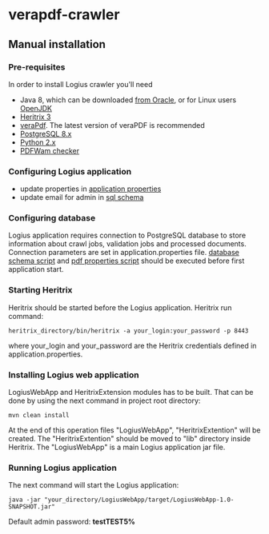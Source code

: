 # verapdf-crawler

## Manual installation

### Pre-requisites
In order to install Logius crawler you'll need
 * Java 8, which can be downloaded [from Oracle](http://www.oracle.com/technetwork/java/javase/downloads/index.html), or for
 Linux users [OpenJDK](http://openjdk.java.net/install/index.html)
 * [Heritrix 3](https://webarchive.jira.com/wiki/display/Heritrix)
 * [veraPdf](http://downloads.verapdf.org/). The latest version of veraPDF is recommended
 * [PostgreSQL 8.x](https://www.postgresql.org/download/)
 * [Python 2.x](https://www.python.org/downloads/)
 * [PDFWam checker](https://gitlab.tingtun.no/eiii_source/pdfwam/)

### Configuring Logius application
  
  * update properties in [application properties](LogiusWebApp/src/main/resources/application.properties)
  * update email for admin in [sql schema](LogiusWebApp/src/main/resources/sql/schema.sql)
   
### Configuring database
   Logius application requires connection to PostgreSQL database to store information about crawl jobs, validation jobs and processed documents.
   Connection parameters are set in application.properties file. [database schema script](LogiusWebApp/src/main/resources/sql/schema.sql) 
   and [pdf properties script](LogiusWebApp/src/main/resources/sql/pdf_properties_base_settings.sql) should be executed before first application start.

### Starting Heritrix

Heritrix should be started before the Logius application. Heritrix run command:

	heritrix_directory/bin/heritrix -a your_login:your_password -p 8443

where your_login and your_password are the Heritrix credentials defined in application.properties.

### Installing Logius web application

LogiusWebApp and HeritrixExtension modules has to be built. That can be done by using the next command in project root directory:

	mvn clean install

At the end of this operation files "LogiusWebApp", "HeritrixExtention" will be created. The "HeritrixExtention" should be moved to "lib" directory inside Heritrix.
The "LogiusWebApp" is a main Logius application jar file.

### Running Logius application
The next command will start the Logius application:

	java -jar "your_directory/LogiusWebApp/target/LogiusWebApp-1.0-SNAPSHOT.jar"
	
Default admin password: **testTEST5%**
